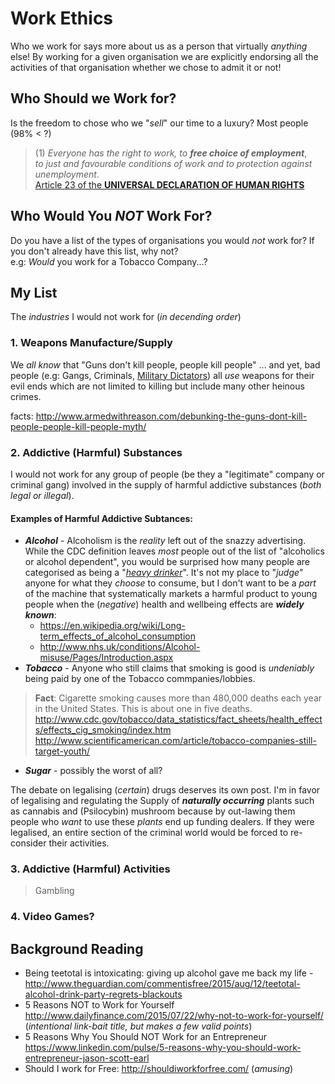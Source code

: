 # Work Ethics

Who we work for says more about us as a person that virtually *anything* else!
By working for a given organisation we are explicitly endorsing all the
activities of that organisation whether we chose to admit it or not!




## Who Should we Work for?

Is the freedom to chose who we "*sell*" our time to a luxury?
Most people (98% < ?)

> (1) *Everyone has the right to work, to* ***free choice of employment***,  
> *to just and favourable conditions of work and to protection against unemployment*.  
> [Article 23 of the **UNIVERSAL DECLARATION OF HUMAN RIGHTS**](http://www.un.org/en/documents/udhr/index.shtml#a23)


## Who Would You *NOT* Work For?

Do you have a list of the types of organisations you would *not* work for?
If you don't already have this list, why not?  
e.g: *Would* you work for a Tobacco Company...?

## My List

The *industries* I would not work for (*in decending order*)

### 1. Weapons Manufacture/Supply

We *all know* that "Guns don't kill people, people kill people" ... and yet,
bad people (e.g: Gangs, Criminals,
  [Military Dictators](https://en.wikipedia.org/wiki/Military_dictatorship))
  all *use* weapons for their evil ends which are not limited to killing
  but include many other heinous crimes.

facts: http://www.armedwithreason.com/debunking-the-guns-dont-kill-people-people-kill-people-myth/

### 2. Addictive (Harmful) Substances

I would not work for any group of people (be they a "legitimate" company or criminal gang) involved in the supply of harmful addictive substances (*both legal or illegal*).

#### Examples of Harmful Addictive Subtances:

+ ***Alcohol*** - Alcoholism is the *reality* left out of the
snazzy advertising. While the CDC definition leaves *most*
people out of the list of "alcoholics or alcohol dependent",
you would be surprised how many people are categorised as
being a
"[*heavy drinker*](http://www.cdc.gov/alcohol/fact-sheets/alcohol-use.htm)". It's not my place to "*judge*" anyone for what they
*choose* to consume, but I don't want to be a *part* of the
machine that systematically markets a harmful product
to young people when the (*negative*) health and wellbeing effects are ***widely known***:
  + https://en.wikipedia.org/wiki/Long-term_effects_of_alcohol_consumption
  + http://www.nhs.uk/conditions/Alcohol-misuse/Pages/Introduction.aspx
+ ***Tobacco*** - Anyone who still claims that smoking is good
is *undeniably* being paid by one of the Tobacco commpanies/lobbies.
> **Fact**: Cigarette smoking causes more than 480,000 deaths each year in the United States. This is about one in five deaths. http://www.cdc.gov/tobacco/data_statistics/fact_sheets/health_effects/effects_cig_smoking/index.htm
http://www.scientificamerican.com/article/tobacco-companies-still-target-youth/
+ ***Sugar*** - possibly the worst of all?


The debate on legalising (*certain*) drugs deserves its own post.
I'm in favor of legalising and regulating the Supply of
***naturally occurring*** plants such as cannabis and (Psilocybin) mushroom because by out-lawing them people
who *want* to use these *plants* end up funding dealers.
If they were legalised, an entire section of the criminal
world would be forced to re-consider their activities.

### 3. Addictive (Harmful) Activities

> Gambling

### 4. Video Games?


## Background Reading

+ Being teetotal is intoxicating: giving up alcohol gave me back my life -
http://www.theguardian.com/commentisfree/2015/aug/12/teetotal-alcohol-drink-party-regrets-blackouts
+ 5 Reasons NOT to Work for Yourself
http://www.dailyfinance.com/2015/07/22/why-not-to-work-for-yourself/
(*intentional link-bait title, but makes a few valid points*)
+ 5 Reasons Why You Should NOT Work for an Entrepreneur
https://www.linkedin.com/pulse/5-reasons-why-you-should-work-entrepreneur-jason-scott-earl
+ Should I work for Free: http://shouldiworkforfree.com/
(_amusing_)
